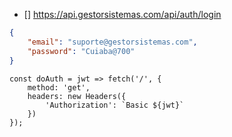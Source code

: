 - [] https://api.gestorsistemas.com/api/auth/login
```JSON
{
    "email": "suporte@gestorsistemas.com",
    "password": "Cuiaba@700"
}
```

```
const doAuth = jwt => fetch('/', { 
    method: 'get', 
    headers: new Headers({
        'Authorization': `Basic ${jwt}`
    })
});